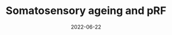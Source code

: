 ---
title: "Somatosensory ageing and pRF"
collection: teaching
type: "Seminars"
permalink: /teaching/2022-teaching-3
venue: "Developmental Psychology, University of Innsbruck"
date: 2022-06-22
location: "Virtual"
---